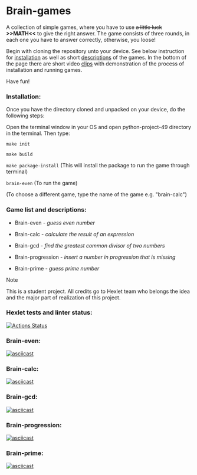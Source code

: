 # Brain-games
A collection of simple games, where you have to use ~~a little luck~~ **>>MATH<<** to give the right answer. The game consists of three rounds, in each one you have to answer correctly, otherwise, you loose!

Begin with cloning the repository unto your device. See below instruction for [installation](#installation) as well as short [descriptions](#game-list-and-descriptions) of the games. In the bottom of the page there are short video [clips](#brain-even) with demonstration of the process of installation and running games.

Have fun!

### Installation:
Once you have the directory cloned and unpacked on your device, do the following steps:

Open the terminal window in your OS and open python-project-49 directory in the terminal. Then type:

`make init`

`make build`

`make package-install` (This will install the package to run the game through terminal)

`brain-even` (To run the game) 

(To choose a different game, type the name of the game e.g. "brain-calc")

### Game list and descriptions:
- Brain-even - *guess even number*

- Brain-calc - *calculate the result of an expression*

- Brain-gcd - *find the greatest common divisor of two numbers*

- Brain-progression - *insert a number in progression that is missing*

- Brain-prime - *guess prime number*
>[!NOTE]
>This is a student project. All credits go to Hexlet team who belongs the idea and the major part of realization of this project.

### Hexlet tests and linter status:
[![Actions Status](https://github.com/zabulyaka/python-project-49/actions/workflows/hexlet-check.yml/badge.svg)](https://github.com/zabulyaka/python-project-49/actions)
### Brain-even:
[![asciicast](https://asciinema.org/a/OV7ZIWigp3d05784DefAXFkY6.svg)](https://asciinema.org/a/OV7ZIWigp3d05784DefAXFkY6)
### Brain-calc:
[![asciicast](https://asciinema.org/a/nPAL5iexYnDmM9gK42Sc54q9M.svg)](https://asciinema.org/a/nPAL5iexYnDmM9gK42Sc54q9M)
### Brain-gcd:
[![asciicast](https://asciinema.org/a/5d6tAILnRTixs6fP36v7T9Fw4.svg)](https://asciinema.org/a/5d6tAILnRTixs6fP36v7T9Fw4)
### Brain-progression:
[![asciicast](https://asciinema.org/a/8cJMaWBEOtLKmVYS9ySMdOOi1.svg)](https://asciinema.org/a/8cJMaWBEOtLKmVYS9ySMdOOi1)
### Brain-prime:
[![asciicast](https://asciinema.org/a/NTQRG9kvNJ75SayPjlSodkFqr.svg)](https://asciinema.org/a/NTQRG9kvNJ75SayPjlSodkFqr)
